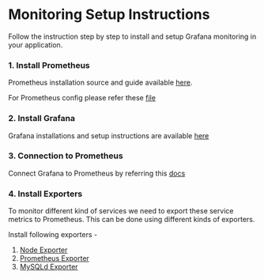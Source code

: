 # Monitoring Setup Instructions

Follow the instruction step by step to install and setup Grafana monitoring in your application.

### 1. Install Prometheus

Prometheus installation source and guide available [here](https://prometheus.io/download/).

For Prometheus config please refer these [file](prometheus.yml)

### 2. Install Grafana

Grafana installations and setup instructions are available [here](https://grafana.com/grafana/download)

### 3. Connection to Prometheus

Connect Grafana to Prometheus by referring this [docs](https://prometheus.io/docs/visualization/grafana/)

### 4. Install Exporters

To monitor different kind of services we need to export these service metrics to Prometheus. This can be done using different kinds of exporters.

Install following exporters -

1. [Node Exporter](https://github.com/prometheus/node_exporter)
2. [Prometheus Exporter](https://github.com/discourse/prometheus_exporter)
3. [MySQLd Exporter](https://github.com/prometheus/mysqld_exporter)